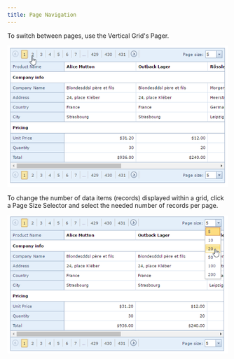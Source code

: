 ```yaml
---
title: Page Navigation
---
```

To switch between pages, use the Vertical Grid's Pager.

![VerticalGridSwitchPages](../../../images/Img123843.png)

To change the number of data items (records) displayed within a grid, click a Page Size Selector and select the needed number of records per page.

![VerticalGridChangePageSize](../../../images/Img123846.png)